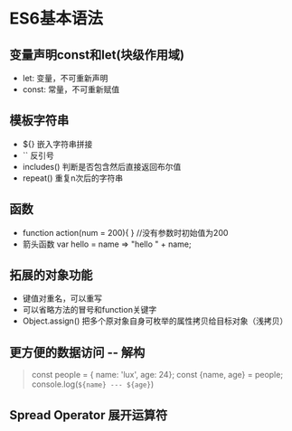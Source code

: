 # ES6基本语法

## 变量声明const和let(块级作用域)

- let: 变量，不可重新声明
- const: 常量，不可重新赋值

## 模板字符串

- ${} 嵌入字符串拼接
- `` 反引号
- includes() 判断是否包含然后直接返回布尔值
- repeat() 重复n次后的字符串

## 函数

- function action(num = 200){ } //没有参数时初始值为200
- 箭头函数 var hello = name => "hello " + name;

## 拓展的对象功能

- 键值对重名，可以重写
- 可以省略方法的冒号和function关键字
- Object.assign() 把多个原对象自身可枚举的属性拷贝给目标对象（浅拷贝）

## 更方便的数据访问 -- 解构

> const people = { name: 'lux', age: 24}; const {name, age} = people; console.log(`${name} --- ${age}`)

## Spread Operator 展开运算符